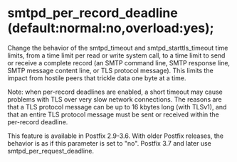 # smtpd_per_record_deadline (default:normal:no,overload:yes); 

 Change the behavior of the smtpd_timeout and smtpd_starttls_timeout
time limits, from a
time limit per read or write system call, to a time limit to send
or receive a complete record (an SMTP command line, SMTP response
line, SMTP message content line, or TLS protocol message).  This
limits the impact from hostile peers that trickle data one byte at
a time.  

 Note: when per-record deadlines are enabled, a short timeout
may cause problems with TLS over very slow network connections.
The reasons are that a TLS protocol message can be up to 16 kbytes
long (with TLSv1), and that an entire TLS protocol message must be
sent or received within the per-record deadline.  

 This feature is available in Postfix 2.9-3.6. With older
Postfix releases, the behavior is as if this parameter is set to
"no". Postfix 3.7 and later use smtpd_per_request_deadline. 


